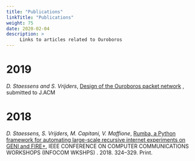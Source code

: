 ```yaml
---
title: "Publications"
linkTitle: "Publications"
weight: 75
date: 2020-02-04
description: >
     Links to articles related to Ouroboros
---
```


# 2019

_D. Staessens and S. Vrijders_,
[Design of the Ouroboros packet network](https://arxiv.org/pdf/2001.09707.pdf)
, submitted to J.ACM

# 2018
_D. Staessens, S. Vrijders, M. Capitani, V. Maffione_,
[Rumba, a Python framework for automating large-scale recursive internet experiments on GENI and FIRE+](https://biblio.ugent.be/publication/8559992/file/8559994.pdf),
IEEE CONFERENCE ON COMPUTER COMMUNICATIONS WORKSHOPS (INFOCOM WKSHPS) . 2018. 324–329. Print.
